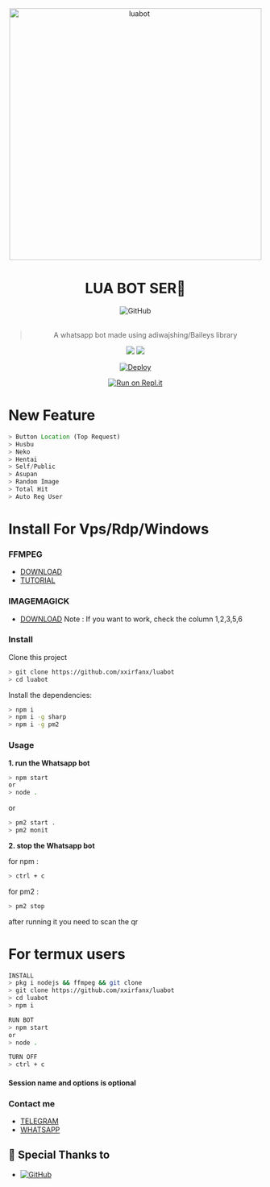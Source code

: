 <div align="center">
<img src="https://images5.alphacoders.com/911/911614.png" alt="luabot" width="500" />

# **LUA BOT SER🎀**

<div align="center">
<img alt="GitHub" src="https://img.shields.io/badge/WHATSAPP%20BOT-25D32?style=for-the-badge&logoColor=darkgreen"/>
<br><br>
  
> A whatsapp bot made using adiwajshing/Baileys library
 <p>
  <img src ="https://img.shields.io/badge/npm-v7.20.3-green.svg" />
  <img src="https://img.shields.io/badge/node-%3E=16.6.1-darkgreen.svg" />
   <a href="https://github.com/xxirfanx/luabot/commit-activity" target="_blank">
  </a>
</p>

</div>

[![Deploy](https://www.herokucdn.com/deploy/button.svg)](https://heroku.com/deploy?template=https://github.com/xxirfanx/luabot/)


[![Run on Repl.it](https://repl.it/badge/github/xxirfanx/luabot)](https://repl.it/github/xxirfanx/luabot)

</div>

# New Feature
```js
> Button Location (Top Request)
> Husbu
> Neko
> Hentai
> Self/Public
> Asupan
> Random Image
> Total Hit
> Auto Reg User
```

# Install For Vps/Rdp/Windows

### FFMPEG
- [DOWNLOAD](https://ffmpeg.org/)
- [TUTORIAL](https://youtu.be/04Gf6TEnmjk)

### IMAGEMAGICK
- [DOWNLOAD](https://imagemagick.org/script/download.php)
Note : If you want to work, check the column 1,2,3,5,6

### Install
Clone this project

```bash
> git clone https://github.com/xxirfanx/luabot
> cd luabot
```

Install the dependencies:

```bash
> npm i
> npm i -g sharp
> npm i -g pm2
```

### Usage
**1. run the Whatsapp bot**

```bash
> npm start
or 
> node .
```
or
```bash
> pm2 start .
> pm2 monit
```
**2. stop the Whatsapp bot**

for npm :
```bash
> ctrl + c
```
for pm2 :
```bash
> pm2 stop
```

after running it you need to scan the qr

# For termux users
```sh
INSTALL
> pkg i nodejs && ffmpeg && git clone
> git clone https://github.com/xxirfanx/luabot
> cd luabot
> npm i

RUN BOT
> npm start
or
> node .

TURN OFF
> ctrl + c
```

#### Session name and options is optional
### Contact me

- [TELEGRAM](https://t.me/lua_bro)
- [WHATSAPP](http://wa.me/917736716373)


## 🙏 Special Thanks to
* <a href="https://github.com/adiwajshing/Baileys"><img alt="GitHub" src="https://img.shields.io/badge/@adiwajshing/Baileys%20-%23121011.svg?style=flat-square&logo=npm&color=white"/></a>
